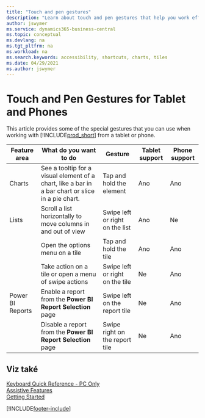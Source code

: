 ```yaml
---
title: "Touch and pen gestures"
description: "Learn about touch and pen gestures that help you work efficiently with your data from tablets and phones."
author: jswymer
ms.service: dynamics365-business-central
ms.topic: conceptual
ms.devlang: na
ms.tgt_pltfrm: na
ms.workload: na
ms.search.keywords: accessibility, shortcuts, charts, tiles
ms.date: 04/29/2021
ms.author: jswymer
---
```


# Touch and Pen Gestures for Tablet and Phones

This article provides some of the special gestures that you can use when working with [!INCLUDE[prod_short](includes/prod_short.md)] from a tablet or phone.

| Feature area | What do you want to do | Gesture | Tablet support | Phone support |
|------------|----------------------|-------|--------------|-------------|
| Charts | See a tooltip for a visual element of a chart, like a bar in a bar chart or slice in a pie chart. | Tap and hold the element | Ano | Ano |
| Lists | Scroll a list horizontally to move columns in and out of view | Swipe left or right on the list | Ano | Ne |
|  | Open the options menu on a tile | Tap and hold the tile | Ano | Ano |
|  | Take action on a tile or open a menu of swipe actions | Swipe left or right on the tile | Ne | Ano |
| Power BI Reports | Enable a report from the **Power BI Report Selection** page | Swipe left on the report tile | Ne | Ano |
|  | Disable a report from the **Power BI Report Selection** page | Swipe right on the report tile | Ne | Ano |

<!-- ## Charts

Business Central built-in charts display useful information about business data and KPIs. You can get additional information about the data by using the tooltips that are available on top of the data. To access a tooltip, tap and hold or hover over the data.

-->

## Viz také

[Keyboard Quick Reference - PC Only](keyboard-shortcuts-cheatsheet.md)  
[Assistive Features](ui-accessibility.md)  
[Getting Started](product-get-started.md)

[!INCLUDE[footer-include](includes/footer-banner.md)]